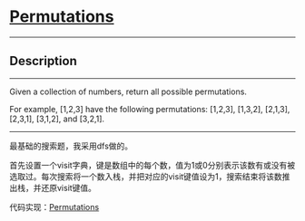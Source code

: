 # [Permutations](https://leetcode.com/problems/permutations/)

---

## Description

---

Given a collection of numbers, return all possible permutations.

For example,
[1,2,3] have the following permutations:
[1,2,3], [1,3,2], [2,1,3], [2,3,1], [3,1,2], and [3,2,1].

---

最基础的搜索题，我采用dfs做的。

首先设置一个visit字典，键是数组中的每个数，值为1或0分别表示该数有或没有被选取过。每次搜索将一个数入栈，并把对应的visit键值设为1，搜索结束将该数推出栈，并还原visit键值。

代码实现：[Permutations](./Permutations.py)

